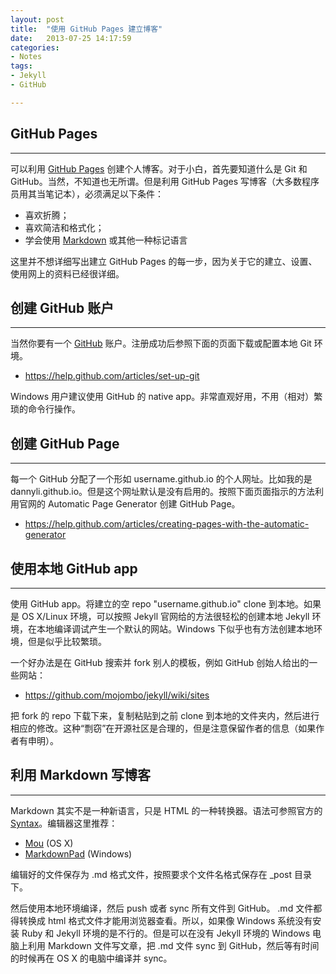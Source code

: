 ```yaml
---
layout: post
title:  "使用 GitHub Pages 建立博客"
date:   2013-07-25 14:17:59
categories: 
- Notes 
tags:
- Jekyll
- GitHub

---
```


## GitHub Pages
---

可以利用 [GitHub Pages](http://pages.github.com/ "GitHub Pages") 创建个人博客。对于小白，首先要知道什么是 Git 和 GitHub。当然，不知道也无所谓。但是利用 GitHub Pages 写博客（大多数程序员用其当笔记本），必须满足以下条件：

* 喜欢折腾；
* 喜欢简洁和格式化；
* 学会使用 [Markdown](http://daringfireball.net/projects/markdown/ "Markdown") 或其他一种标记语言

这里并不想详细写出建立 GitHub Pages 的每一步，因为关于它的建立、设置、使用网上的资料已经很详细。

## 创建 GitHub 账户
---

当然你要有一个 [GitHub](https://github.com/) 账户。注册成功后参照下面的页面下载或配置本地 Git 环境。

* <https://help.github.com/articles/set-up-git>

Windows 用户建议使用 GitHub 的 native app。非常直观好用，不用（相对）繁琐的命令行操作。

## 创建 GitHub Page

---

每一个 GitHub 分配了一个形如 username.github.io 的个人网址。比如我的是 dannyli.github.io。但是这个网址默认是没有启用的。按照下面页面指示的方法利用官网的 Automatic Page Generator 创建 GitHub Page。

* <https://help.github.com/articles/creating-pages-with-the-automatic-generator>

## 使用本地 GitHub app 

---

使用 GitHub app。将建立的空 repo "username.github.io" clone 到本地。如果是 OS X/Linux 环境，可以按照 Jekyll 官网给的方法很轻松的创建本地 Jekyll 环境，在本地编译调试产生一个默认的网站。Windows 下似乎也有方法创建本地环境，但是似乎比较繁琐。

一个好办法是在 GitHub 搜索并 fork 别人的模板，例如 GitHub 创始人给出的一些网站：

* [https://github.com/mojombo/jekyll/wiki/sites
](https://github.com/mojombo/jekyll/wiki/sites)

把 fork 的 repo 下载下来，复制粘贴到之前 clone 到本地的文件夹内，然后进行相应的修改。这种“剽窃”在开源社区是合理的，但是注意保留作者的信息（如果作者有申明）。

## 利用 Markdown 写博客

---

Markdown 其实不是一种新语言，只是 HTML 的一种转换器。语法可参照官方的 [Syntax](http://daringfireball.net/projects/markdown/syntax)。编辑器这里推荐：

* [Mou](http://mouapp.com/) (OS X)
* [MarkdownPad](http://markdownpad.com/) (Windows)

编辑好的文件保存为 .md 格式文件，按照要求个文件名格式保存在 _post 目录下。

然后使用本地环境编译，然后 push 或者 sync 所有文件到 GitHub。 .md 文件都得转换成 html 格式文件才能用浏览器查看。所以，如果像 Windows 系统没有安装 Ruby 和 Jekyll 环境的是不行的。但是可以在没有 Jekyll 环境的 Windows 电脑上利用 Markdown 文件写文章，把 .md 文件 sync 到 GitHub，然后等有时间的时候再在 OS X 的电脑中编译并 sync。 